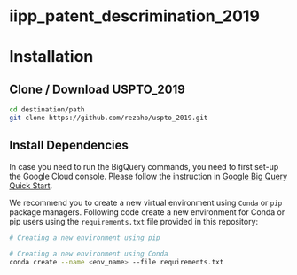 # iipp_patent_descrimination_2019


# Installation

## Clone / Download USPTO_2019
```bash
cd destination/path
git clone https://github.com/rezaho/uspto_2019.git
````

## Install Dependencies
In case you need to run the BigQuery commands, you need to first set-up the Google Cloud console. Please follow the instruction in [Google Big Query Quick Start](https://cloud.google.com/bigquery/docs/quickstarts/quickstart-client-libraries#client-libraries-install-python).

We recommend you to create a new virtual environment using `Conda` or `pip` package managers.
Following code create a new environment for Conda or pip users using the `requirements.txt` file provided in this repository:
```bash
# Creating a new environment using pip

# Creating a new environment using Conda
conda create --name <env_name> --file requirements.txt
````
